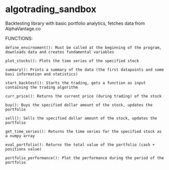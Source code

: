 # algotrading_sandbox
Backtesting library with basic portfolio analytics, fetches data from AlphaVantage.co

FUNCTIONS:
    
    define_envirnoment(): Must be called at the beginning of the program, downloads data and creates fundamental variables
    
    plot_stocks(): Plots the time series of the specified stock 
    
    summary(): Prints a summary of the data (the first datapoints and some basi information and statistics)
    
    start_backtest(): Starts the trading, gets a function as input containing the trading algorithm
    
    curr_price(): Returns the current price (during trading) of the stock
    
    buy(): Buys the specified dollar amount of the stock, updates the portfolio
    
    sell(): Sells the specified dollar amount of the stock, updates the portfolio
    
    get_time_series(): Returns the time series for the specified stock as a numpy array
    
    eval_portfolio(): Returns the total value of the portfolio (cash + positions value)
    
    portfolio_performance(): Plot the performance during the period of the portfolio
    

    
